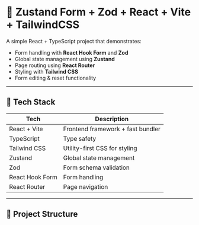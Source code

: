 # 🧾 Zustand Form + Zod + React + Vite + TailwindCSS

A simple React + TypeScript project that demonstrates:
- Form handling with **React Hook Form** and **Zod**
- Global state management using **Zustand**
- Page routing using **React Router**
- Styling with **Tailwind CSS**
- Form editing & reset functionality

---

## 🔧 Tech Stack

| Tech                | Description                                  |
|---------------------|----------------------------------------------|
| React + Vite        | Frontend framework + fast bundler            |
| TypeScript          | Type safety                                  |
| Tailwind CSS        | Utility-first CSS for styling                |
| Zustand             | Global state management                      |
| Zod                 | Form schema validation                       |
| React Hook Form     | Form handling                                |
| React Router        | Page navigation                              |

---

## 📁 Project Structure

